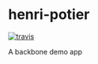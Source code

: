 # henri-potier
[![travis](https://travis-ci.org/MayasHaddad/henri-potier.svg?branch=master)](https://travis-ci.org/MinimalNoise/vente)

A backbone demo app

